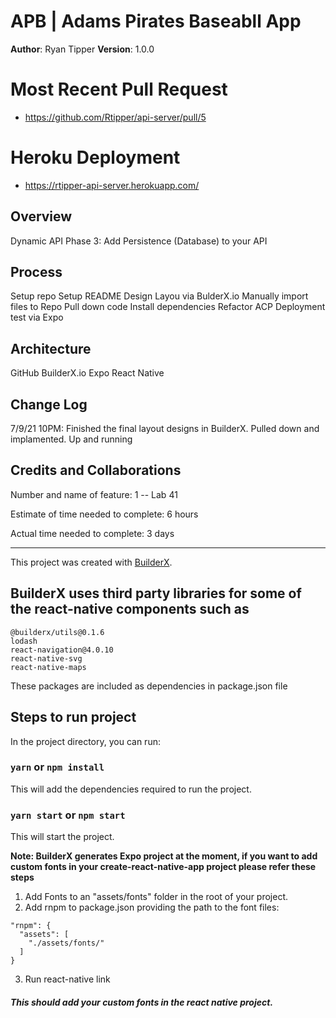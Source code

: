 # APB | Adams Pirates Baseabll App

**Author**: Ryan Tipper
**Version**: 1.0.0

# Most Recent Pull Request
- https://github.com/Rtipper/api-server/pull/5

# Heroku Deployment
- https://rtipper-api-server.herokuapp.com/

## Overview
Dynamic API Phase 3: Add Persistence (Database) to your API

## Process
Setup repo
Setup README
Design Layou via BulderX.io
Manually import files to Repo
Pull down code
Install dependencies
Refactor
ACP
Deployment test via Expo

## Architecture
GitHub
BuilderX.io
Expo
React Native

## Change Log
7/9/21 10PM: Finished the final layout designs in BuilderX. Pulled down and implamented. Up and running

## Credits and Collaborations

Number and name of feature: 1 -- Lab 41

Estimate of time needed to complete: 6 hours

Actual time needed to complete: 3 days

----------------------------------------------------------------------------------------------------

This project was created with [BuilderX](https://builderx.io/).

## BuilderX uses third party libraries for some of the react-native components such as

```
@builderx/utils@0.1.6
lodash
react-navigation@4.0.10
react-native-svg
react-native-maps
```

These packages are included as dependencies in package.json file

## Steps to run project

In the project directory, you can run:

### `yarn` or `npm install`

This will add the dependencies required to run the project.

### `yarn start` or `npm start`

This will start the project.

**Note: BuilderX generates Expo project at the moment, if you want to add custom fonts in your create-react-native-app project please refer these steps**

1. Add Fonts to an "assets/fonts" folder in the root of your project.
2. Add rnpm to package.json providing the path to the font files:

```
"rnpm": {
  "assets": [
    "./assets/fonts/"
  ]
}
```

3. Run react-native link

##### This should add your custom fonts in the react native project.

